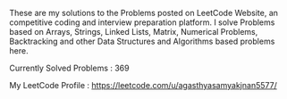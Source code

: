 These are my solutions to the Problems posted on LeetCode Website, an competitive coding and interview preparation platform. 
I solve Problems based on Arrays, Strings, Linked Lists, Matrix, Numerical Problems, Backtracking and other Data Structures and Algorithms based problems here.

Currently Solved Problems : 369

My LeetCode Profile : https://leetcode.com/u/agasthyasamyakjnan5577/
